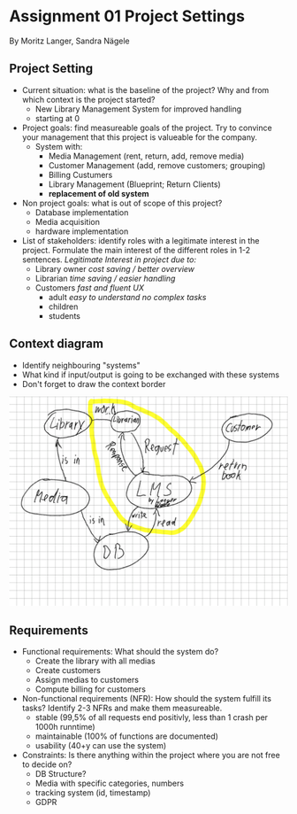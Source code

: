 # Assignment 01 Project Settings

By Moritz Langer, Sandra Nägele

## Project Setting

- Current situation: what is the baseline of the project? Why and from which context is the project started?
  - New Library Management System for improved handling
  - starting at 0
- Project goals: find measureable goals of the project. Try to convince your management that this project is valueable for the company.
  - System with:
    - Media Management (rent, return, add, remove media)
    - Customer Management (add, remove customers; grouping)
    - Billing Custumers
    - Library Management (Blueprint; Return Clients)
    - **replacement of old system**
- Non project goals: what is out of scope of this project?
  - Database implementation
  - Media acquisition
  - hardware implementation
- List of stakeholders: identify roles with a legitimate interest in the project. Formulate the main interest of the different roles in 1-2 sentences.
*Legitimate Interest in project due to:*
  - Library owner *cost saving / better overview*
  - Librarian *time saving / easier handling*
  - Customers *fast and fluent UX*
    - adult *easy to understand no complex tasks*
    - children
    - students

## Context diagram

- Identify neighbouring "systems"
- What kind if input/output is going to be exchanged with these systems
- Don't forget to draw the context border

![Context Diagram](./images/Library_ContextDiagram.png)

## Requirements

- Functional requirements: What should the system do?
  - Create the library with all medias
  - Create customers
  - Assign medias to customers
  - Compute billing for customers
- Non-functional requirements (NFR): How should the system fulfill its tasks? Identify 2-3 NFRs and make them measureable.
  - stable (99,5% of all requests end positivly, less than 1 crash per 1000h runntime)
  - maintainable (100% of functions are documented)
  - usability (40+y can use the system)
- Constraints: Is there anything within the project where you are not free to decide on?
  - DB Structure?
  - Media with specific categories, numbers
  - tracking system (id, timestamp)
  - GDPR
